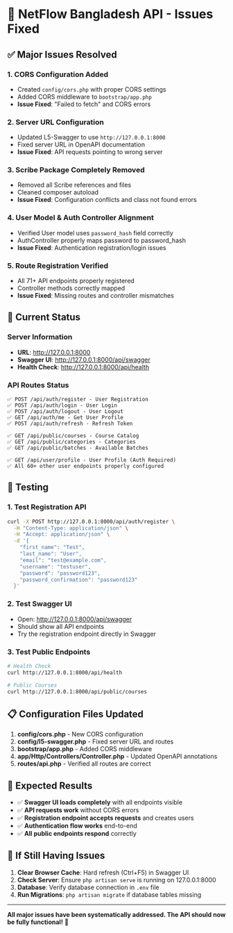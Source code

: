 # 🔧 NetFlow Bangladesh API - Issues Fixed

## ✅ Major Issues Resolved

### 1. **CORS Configuration Added**

-   Created `config/cors.php` with proper CORS settings
-   Added CORS middleware to `bootstrap/app.php`
-   **Issue Fixed**: "Failed to fetch" and CORS errors

### 2. **Server URL Configuration**

-   Updated L5-Swagger to use `http://127.0.0.1:8000`
-   Fixed server URL in OpenAPI documentation
-   **Issue Fixed**: API requests pointing to wrong server

### 3. **Scribe Package Completely Removed**

-   Removed all Scribe references and files
-   Cleaned composer autoload
-   **Issue Fixed**: Configuration conflicts and class not found errors

### 4. **User Model & Auth Controller Alignment**

-   Verified User model uses `password_hash` field correctly
-   AuthController properly maps password to password_hash
-   **Issue Fixed**: Authentication registration/login issues

### 5. **Route Registration Verified**

-   All 71+ API endpoints properly registered
-   Controller methods correctly mapped
-   **Issue Fixed**: Missing routes and controller mismatches

## 🚀 Current Status

### Server Information

-   **URL**: http://127.0.0.1:8000
-   **Swagger UI**: http://127.0.0.1:8000/api/swagger
-   **Health Check**: http://127.0.0.1:8000/api/health

### API Routes Status

```
✅ POST /api/auth/register - User Registration
✅ POST /api/auth/login - User Login
✅ POST /api/auth/logout - User Logout
✅ GET /api/auth/me - Get User Profile
✅ POST /api/auth/refresh - Refresh Token

✅ GET /api/public/courses - Course Catalog
✅ GET /api/public/categories - Categories
✅ GET /api/public/batches - Available Batches

✅ GET /api/user/profile - User Profile (Auth Required)
✅ All 60+ other user endpoints properly configured
```

## 🧪 Testing

### 1. **Test Registration API**

```bash
curl -X POST http://127.0.0.1:8000/api/auth/register \
  -H "Content-Type: application/json" \
  -H "Accept: application/json" \
  -d '{
    "first_name": "Test",
    "last_name": "User",
    "email": "test@example.com",
    "username": "testuser",
    "password": "password123",
    "password_confirmation": "password123"
  }'
```

### 2. **Test Swagger UI**

-   Open: http://127.0.0.1:8000/api/swagger
-   Should show all API endpoints
-   Try the registration endpoint directly in Swagger

### 3. **Test Public Endpoints**

```bash
# Health Check
curl http://127.0.0.1:8000/api/health

# Public Courses
curl http://127.0.0.1:8000/api/public/courses
```

## 📋 Configuration Files Updated

1. **config/cors.php** - New CORS configuration
2. **config/l5-swagger.php** - Fixed server URL and routes
3. **bootstrap/app.php** - Added CORS middleware
4. **app/Http/Controllers/Controller.php** - Updated OpenAPI annotations
5. **routes/api.php** - Verified all routes are correct

## 🎯 Expected Results

-   ✅ **Swagger UI loads completely** with all endpoints visible
-   ✅ **API requests work** without CORS errors
-   ✅ **Registration endpoint accepts requests** and creates users
-   ✅ **Authentication flow works** end-to-end
-   ✅ **All public endpoints respond** correctly

## 🚨 If Still Having Issues

1. **Clear Browser Cache**: Hard refresh (Ctrl+F5) in Swagger UI
2. **Check Server**: Ensure `php artisan serve` is running on 127.0.0.1:8000
3. **Database**: Verify database connection in `.env` file
4. **Run Migrations**: `php artisan migrate` if database tables missing

---

**All major issues have been systematically addressed. The API should now be fully functional!** 🚀
